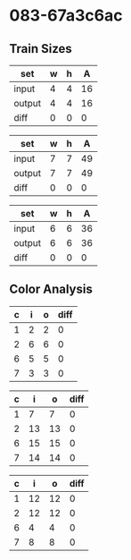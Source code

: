 # 083-67a3c6ac
## Train Sizes

|set|w|h|A|
|---|---|---|---|
|input|4|4|16|
|output|4|4|16|
|diff|0|0|0|


|set|w|h|A|
|---|---|---|---|
|input|7|7|49|
|output|7|7|49|
|diff|0|0|0|


|set|w|h|A|
|---|---|---|---|
|input|6|6|36|
|output|6|6|36|
|diff|0|0|0|


## Color Analysis

|c|i|o|diff|
|---|---|---|---|
|1|2|2|0|
|2|6|6|0|
|6|5|5|0|
|7|3|3|0|


|c|i|o|diff|
|---|---|---|---|
|1|7|7|0|
|2|13|13|0|
|6|15|15|0|
|7|14|14|0|


|c|i|o|diff|
|---|---|---|---|
|1|12|12|0|
|2|12|12|0|
|6|4|4|0|
|7|8|8|0|

